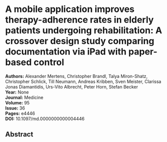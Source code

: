 # A mobile application improves therapy-adherence rates in elderly patients undergoing rehabilitation: A crossover design study comparing documentation via iPad with paper-based control

**Authors:** Alexander Mertens, Christopher Brandl, Talya Miron-Shatz, Christopher Schlick, Till Neumann, Andreas Kribben, Sven Meister, Clarissa Jonas Diamantidis, Urs-Vito Albrecht, Peter Horn, Stefan Becker  
**Year:** None  
**Journal:** Medicine  
**Volume:** 95  
**Issue:** 36  
**Pages:** e4446  
**DOI:** 10.1097/md.0000000000004446  

## Abstract


